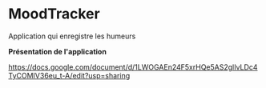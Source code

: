 # MoodTracker
Application qui enregistre les humeurs

**Présentation de l'application**

<https://docs.google.com/document/d/1LWOGAEn24F5xrHQe5AS2glIvLDc4TyCOMIV36eu_t-A/edit?usp=sharing>
